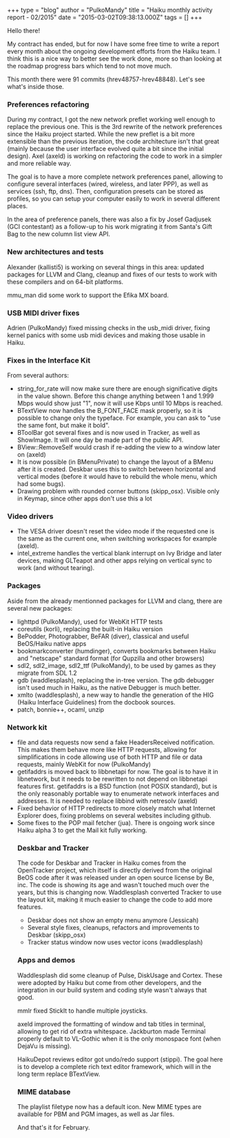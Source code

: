 +++
type = "blog"
author = "PulkoMandy"
title = "Haiku monthly activity report - 02/2015"
date = "2015-03-02T09:38:13.000Z"
tags = []
+++

Hello there!

My contract has ended, but for now I have some free time to write a report every month about the ongoing development efforts from the Haiku team. I think this is a nice way to better see the work done, more so than looking at the roadmap progress bars which tend to not move much.

This month there were 91 commits (hrev48757-hrev48848). Let's see what's inside those.

<!--more-->

<h3>Preferences refactoring</h3>

During my contract, I got the new network preflet working well enough to replace the previous one. This is the 3rd rewrite of the network preferences since the Haiku project started. While the new preflet is a bit more extensible than the previous iteration, the code architecture isn't that great (mainly because the user interface evolved quite a bit since the initial design). Axel (axeld) is working on refactoring the code to work in a simpler and more reliable way.

The goal is to have a more complete network preferences panel, allowing to configure several interfaces (wired, wireless, and later PPP), as well as services (ssh, ftp, dns). Then, configuration presets can be stored as profiles, so you can setup your computer easily to work in several different places.

In the area of preference panels, there was also a fix by Josef Gadjusek (GCI contestant) as a follow-up to his work migrating it from Santa's Gift Bag to the new column list view API.

<h3>New architectures and tests</h3>

Alexander (kallisti5) is working on several things in this area: updated packages for LLVM and Clang, cleanup and fixes of our tests to work with these compilers and on 64-bit platforms.

mmu_man did some work to support the Efika MX board.

<h3>USB MIDI driver fixes</h3>

Adrien (PulkoMandy) fixed missing checks in the usb_midi driver, fixing kernel panics with some usb midi devices and making those usable in Haiku.

<h3>Fixes in the Interface Kit</h3>

From several authors:
<ul>
<li>string_for_rate will now make sure there are enough significative digits in the value shown. Before this change anything between 1 and 1.999 Mbps would show just "1", now it will use Kbps until 10 Mbps is reached.</li>
<li>BTextView now handles the B_FONT_FACE mask properly, so it is possible to change only the typeface. For example, you can ask to "use the same font, but make it bold".</li>
<li>BToolBar got several fixes and is now used in Tracker, as well as ShowImage. It will one day be made part of the public API.</li>
<li>BView::RemoveSelf would crash if re-adding the view to a window later on (axeld)</li>
<li>It is now possible (in BMenuPrivate) to change the layout of a BMenu after it is created. Deskbar uses this to switch between horizontal and vertical modes (before it would have to rebuild the whole menu, which had some bugs).</li>
<li>Drawing problem with rounded corner buttons (skipp_osx). Visible only in Keymap, since other apps don't use this a lot</li>
</ul>

<h3>Video drivers</h3>
<ul>
<li>The VESA driver doesn't reset the video mode if the requested one is the same as the current one, when switching workspaces for example (axeld).</li>
<li>intel_extreme handles the vertical blank interrupt on Ivy Bridge and later devices, making GLTeapot and other apps relying on vertical sync to work (and without tearing).</li>
</ul>

<h3>Packages</h3>
Aside from the already mentionned packages for LLVM and clang, there are several new packages:
<ul>
<li>lighttpd (PulkoMandy), used for WebKit HTTP tests</li>
<li>coreutils (korli), replacing the built-in Haiku version</li>
<li>BePodder, Photograbber, BeFAR (diver), classical and useful BeOS/Haiku native apps</li>
<li>bookmarkconverter (humdinger), converts bookmarks between Haiku and "netscape" standard format (for Qupzilla and other browsers)</li>
<li>sdl2, sdl2_image, sdl2_ttf (PulkoMandy), to be used by games as they migrate from SDL 1.2</li>
<li>gdb (waddlesplash), replacing the in-tree version. The gdb debugger isn't used much in Haiku, as the native Debugger is much better.</li>
<li>xmlto (waddlesplash), a new way to handle the generation of the HIG (Haiku Interface Guidelines) from the docbook sources.</li>
<li>patch, bonnie++, ocaml, unzip</li>
</ul>

<h3>Network kit</h3>

<ul>
<li>file and data requests now send a fake HeadersReceived notification. This makes them behave more like HTTP requests, allowing for simplifications in code allowing use of both HTTP and file or data requests, mainly WebKit for now (PulkoMandy)</li>
<li>getifaddrs is moved back to libbnetapi for now. The goal is to have it in libnetwork, but it needs to be rewritten to not depend on libbnetapi features first. getifaddrs is a BSD function (not POSIX standard), but is the only reasonably portable way to enumerate network interfaces and addresses. It is needed to replace libbind with netresolv (axeld)</li>
<li>Fixed behavior of HTTP redirects to more closely match what Internet Explorer does, fixing problems on several websites including github.</li>
<li>Some fixes to the POP mail fetcher (jua). There is ongoing work since Haiku alpha 3 to get the Mail kit fully working.</li>

<h3>Deskbar and Tracker</h3>

The code for Deskbar and Tracker in Haiku comes from the OpenTracker project, which itself is directly derived from the original BeOS code after it was released under an open source license by Be, inc. The code is showing its age and wasn't touched much over the years, but this is changing now. Waddlesplash converted Tracker to use the layout kit, making it much easier to change the code to add more features.

<ul>
<li>Deskbar does not show an empty menu anymore (Jessicah)</li>
<li>Several style fixes, cleanups, refactors and improvements to Deskbar (skipp_osx)</li>
<li>Tracker status window now uses vector icons (waddlesplash)</li>
</ul>

<h3>Apps and demos</h3>

Waddlesplash did some cleanup of Pulse, DiskUsage and Cortex. These were adopted by Haiku but come from other developers, and the integration in our build system and coding style wasn't always that good.

mmlr fixed StickIt to handle multiple joysticks.

axeld improved the formatting of window and tab titles in terminal, allowing to get rid of extra whitespace. Jackburton made Terminal properly default to VL-Gothic when it is the only monospace font (when DejaVu is missing).

HaikuDepot reviews editor got undo/redo support (stippi). The goal here is to develop a complete rich text editor framework, which will in the long term replace BTextView.

<h3>MIME database</h3>

The playlist filetype now has a default icon. New MIME types are available for PBM and PGM images, as well as Jar files.

And that's it for February.